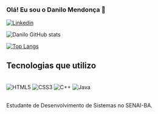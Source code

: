 ### Olá! Eu sou o Danilo Mendonça 👋

[![Linkedin](https://img.shields.io/badge/LinkedIn-0077B5?style=for-the-badge&logo=linkedin&logoColor=white)](https://www.linkedin.com/in/danilo-mendonça-23833a237/)

![Danilo GitHub stats](https://github-readme-stats.vercel.app/api?username=babucc&show_icons=true&theme=radical)

[![Top Langs](https://github-readme-stats.vercel.app/api/top-langs/?username=babucc&layout=compact)](https://github.com/babucc/github-readme-stats)

## Tecnologias que utilizo

<div style="display: inline_block"><br/>
  <img align="center" alt="HTML5" src="https://img.shields.io/badge/HTML5-E34F26?style=for-the-badge&logo=html5&logoColor=white" />
  <img align="center" alt="CSS3" src="https://img.shields.io/badge/CSS3-1572B6?style=for-the-badge&logo=css3&logoColor=white" />
  <img align="center" alt="C++" src="https://img.shields.io/badge/C%2B%2B-00599C?style=for-the-badge&logo=c%2B%2B&logoColor=white" />
  <img align="center" alt="Java" src="https://img.shields.io/badge/Java-ED8B00?style=for-the-badge&logo=openjdk&logoColor=white" />
  </div><br/>
  
  Estudante de Desenvolvimento de Sistemas no SENAI-BA.
  
